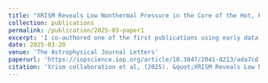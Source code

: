```yaml
---
title: "XRISM Reveals Low Nonthermal Pressure in the Core of the Hot, Relaxed Galaxy Cluster A2029"
collection: publications
permalink: /publication/2025-03-paper1
excerpt: 'I co-authored one of the first publications using early data from the XRISM telescope. In this study, we analyzed the extremely massive and relaxed galaxy cluster Abell 2029, one of the XRISM Performance Verification (PV) targets. Using XRISM's high spectral resolution, we measured bulk motions in the intracluster medium below 100 km/s and a velocity dispersion of ~170 km/s. If the dispersion is due to turbulence, it implies that non-thermal pressure contributes only ~3% of the thermal pressure, confirming Abell 2029's remarkably relaxed dynamical state.'
date: 2025-03-20
venue: 'The Astrophysical Journal Letters'
paperurl: 'https://iopscience.iop.org/article/10.3847/2041-8213/ada7cd'
citation: 'Xrism collaboration et al, (2025). &quot;XRISM Reveals Low Nonthermal Pressure in the Core of the Hot, Relaxed Galaxy Cluster A2029.&quot; <i>ApJL</i>.'
---
```

<!-- This paper is about the number 1. The number 2 is left for future work.

[Download paper here](http://academicpages.github.io/files/paper1.pdf)

Recommended citation: Your Name, You. (2009). "Paper Title Number 1." <i>Journal 1</i>. 1(1). -->
